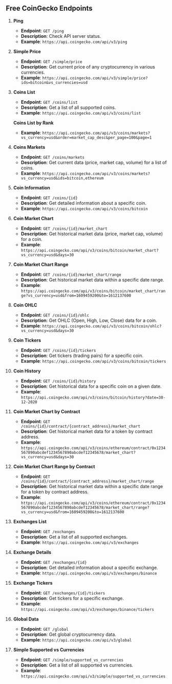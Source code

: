 ## Free CoinGecko Endpoints

1. **Ping**

   - **Endpoint**: `GET /ping`
   - **Description**: Check API server status.
   - **Example**: `https://api.coingecko.com/api/v3/ping`

2. **Simple Price**

   - **Endpoint**: `GET /simple/price`
   - **Description**: Get current price of any cryptocurrency in various currencies.
   - **Example**: `https://api.coingecko.com/api/v3/simple/price?ids=bitcoin&vs_currencies=usd`

3. **Coins List**

   - **Endpoint**: `GET /coins/list`
   - **Description**: Get a list of all supported coins.
   - **Example**: `https://api.coingecko.com/api/v3/coins/list`

   **Coins List by Rank**

   - **Example**: `https://api.coingecko.com/api/v3/coins/markets?vs_currency=usd&order=market_cap_desc&per_page=100&page=1`

4. **Coins Markets**

   - **Endpoint**: `GET /coins/markets`
   - **Description**: Get current data (price, market cap, volume) for a list of coins.
   - **Example**: `https://api.coingecko.com/api/v3/coins/markets?vs_currency=usd&ids=bitcoin,ethereum`

5. **Coin Information**

   - **Endpoint**: `GET /coins/{id}`
   - **Description**: Get detailed information about a specific coin.
   - **Example**: `https://api.coingecko.com/api/v3/coins/bitcoin`

6. **Coin Market Chart**

   - **Endpoint**: `GET /coins/{id}/market_chart`
   - **Description**: Get historical market data (price, market cap, volume) for a coin.
   - **Example**: `https://api.coingecko.com/api/v3/coins/bitcoin/market_chart?vs_currency=usd&days=30`

7. **Coin Market Chart Range**

   - **Endpoint**: `GET /coins/{id}/market_chart/range`
   - **Description**: Get historical market data within a specific date range.
   - **Example**: `https://api.coingecko.com/api/v3/coins/bitcoin/market_chart/range?vs_currency=usd&from=1609459200&to=1612137600`

8. **Coin OHLC**

   - **Endpoint**: `GET /coins/{id}/ohlc`
   - **Description**: Get OHLC (Open, High, Low, Close) data for a coin.
   - **Example**: `https://api.coingecko.com/api/v3/coins/bitcoin/ohlc?vs_currency=usd&days=30`

9. **Coin Tickers**

   - **Endpoint**: `GET /coins/{id}/tickers`
   - **Description**: Get tickers (trading pairs) for a specific coin.
   - **Example**: `https://api.coingecko.com/api/v3/coins/bitcoin/tickers`

10. **Coin History**

    - **Endpoint**: `GET /coins/{id}/history`
    - **Description**: Get historical data for a specific coin on a given date.
    - **Example**: `https://api.coingecko.com/api/v3/coins/bitcoin/history?date=30-12-2020`

11. **Coin Market Chart by Contract**

    - **Endpoint**: `GET /coins/{id}/contract/{contract_address}/market_chart`
    - **Description**: Get historical market data for a token by contract address.
    - **Example**: `https://api.coingecko.com/api/v3/coins/ethereum/contract/0x1234567890abcdef1234567890abcdef12345678/market_chart?vs_currency=usd&days=30`

12. **Coin Market Chart Range by Contract**

    - **Endpoint**: `GET /coins/{id}/contract/{contract_address}/market_chart/range`
    - **Description**: Get historical market data within a specific date range for a token by contract address.
    - **Example**: `https://api.coingecko.com/api/v3/coins/ethereum/contract/0x1234567890abcdef1234567890abcdef12345678/market_chart/range?vs_currency=usd&from=1609459200&to=1612137600`

13. **Exchanges List**

    - **Endpoint**: `GET /exchanges`
    - **Description**: Get a list of all supported exchanges.
    - **Example**: `https://api.coingecko.com/api/v3/exchanges`

14. **Exchange Details**

    - **Endpoint**: `GET /exchanges/{id}`
    - **Description**: Get detailed information about a specific exchange.
    - **Example**: `https://api.coingecko.com/api/v3/exchanges/binance`

15. **Exchange Tickers**

    - **Endpoint**: `GET /exchanges/{id}/tickers`
    - **Description**: Get tickers for a specific exchange.
    - **Example**: `https://api.coingecko.com/api/v3/exchanges/binance/tickers`

16. **Global Data**

    - **Endpoint**: `GET /global`
    - **Description**: Get global cryptocurrency data.
    - **Example**: `https://api.coingecko.com/api/v3/global`

17. **Simple Supported vs Currencies**
    - **Endpoint**: `GET /simple/supported_vs_currencies`
    - **Description**: Get a list of all supported vs currencies.
    - **Example**: `https://api.coingecko.com/api/v3/simple/supported_vs_currencies`
